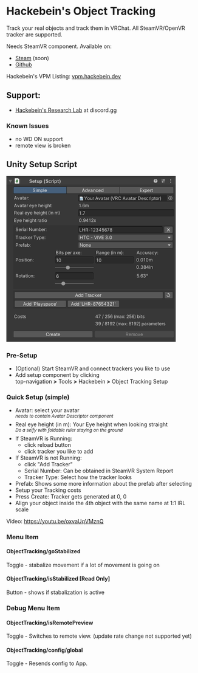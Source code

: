 # Hackebein's Object Tracking
Track your real objects and track them in VRChat. All SteamVR/OpenVR tracker are supported.

Needs SteamVR component. Available on:
* [Steam](https://store.steampowered.com/app/3140770) (soon)
* [Github](https://github.com/Hackebein/Object-Tracking-App/releases)

Hackebein's VPM Listing: [vpm.hackebein.dev](https://vpm.hackebein.dev)

## Support:
* [Hackebein's Research Lab](https://discord.gg/AqCwGqqQmW) at discord.gg

### Known Issues
* no WD ON support
* remote view is broken

## Unity Setup Script
![Unity Setup Script](Docs/setup_script.png)

### Pre-Setup
* (Optional) Start SteamVR and connect trackers you like to use
* Add setup component by clicking<br>
  top-navigation **>** Tools **>** Hackebein **>** Object Tracking Setup

### Quick Setup (simple)
* Avatar: select your avatar<br>
  <sup>_needs to contain Avatar Descriptor component_</sup>
* Real eye height (in m): Your Eye height when looking straight<br>
  <sup>_Do a selfy with foldable ruler staying on the ground_</sup>
* If SteamVR is Running:
  * click reload button
  * click tracker you like to add
* If SteamVR is not Running:
  * click "Add Tracker"
  * Serial Number: Can be obtained in SteamVR System Report
  * Tracker Type: Select how the tracker looks
* Prefab: Shows some more information about the prefab after selecting
* Setup your Tracking costs
* Press Create: Tracker gets generated at 0, 0
* Align your object inside the 4th object with the same name at 1:1 IRL scale

Video: https://youtu.be/oxvaUqVMznQ

### Menu Item
#### ObjectTracking/goStabilized
Toggle - stabalize movement if a lot of movement is going on

#### ObjectTracking/isStabilized [Read Only]
Button - shows if stabalization is active

### Debug Menu Item
#### ObjectTracking/isRemotePreview
Toggle - Switches to remote view. (update rate change not supported yet)

#### ObjectTracking/config/global
Toggle - Resends config to App.
